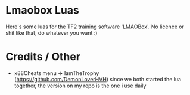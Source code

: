 # Lmaobox Luas
Here's some luas for the TF2 training software 'LMAOBox'.
No licence or shit like that, do whatever you want :)


# Credits / Other

- x88Cheats menu -> IamTheTrophy (https://github.com/DemonLoverHVH) since we both started the lua together, the version on my repo is the one i use daily
